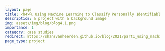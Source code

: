 ```yaml
---
layout: page
title: <h4>🔍 Using Machine Learning to Classify Personally Identifiable Data Fields</h4>
description: a project with a background image
img: assets/img/blog/blog4.1.png
importance: 1
category: case studies
redirect: https://shanevanheerden.github.io/blog/2021/part1_using_machine_learning_to_classify_personally_identifiable_data_fields_description/
page_type: project
---
```


